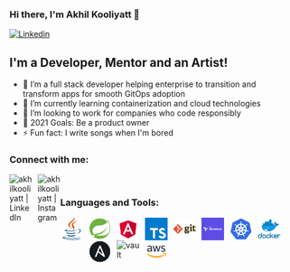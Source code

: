 ### Hi there, I'm Akhil Kooliyatt 👋

[![Linkedin](https://img.shields.io/badge/linkedin-%230077B5.svg?&style=for-the-badge&logo=linkedin&logoColor=white)](https://www.linkedin.com/in/akhilkooliyatt/)

## I'm a Developer, Mentor and an Artist!

- 🔭 I’m a full stack developer helping enterprise to transition and transform apps for smooth GitOps adoption
- 🌱 I’m currently learning containerization and cloud technologies
- 👯 I’m looking to work for companies who code responsibly
- 🥅 2021 Goals: Be a product owner
- ⚡ Fun fact: I write songs when I'm bored

### Connect with me:

[<img align="left" alt="akhilkooliyatt | LinkedIn" width="40px" src="https://cdn.jsdelivr.net/npm/simple-icons@v3/icons/linkedin.svg" style="padding-right: 10px" />][linkedin]
[<img align="left" alt="akhilkooliyatt | Instagram" width="40px" src="https://cdn.jsdelivr.net/npm/simple-icons@v3/icons/gmail.svg" />][gmail]

<br/>

### Languages and Tools:

<img align="left" alt="Java" width="40px" src="https://raw.githubusercontent.com/github/explore/80688e429a7d4ef2fca1e82350fe8e3517d3494d/topics/java/java.png" style="padding-right: 10px"/> 
<img align="left" alt="spring boot" width="40px" src="https://raw.githubusercontent.com/github/explore/80688e429a7d4ef2fca1e82350fe8e3517d3494d/topics/spring-boot/spring-boot.png" style="padding-right: 10px"/>
<img align="left" alt="Angular" width="40px" src="https://raw.githubusercontent.com/github/explore/80688e429a7d4ef2fca1e82350fe8e3517d3494d/topics/angular/angular.png" style="padding-right: 10px"/>
<img align="left" alt="Typescript" width="40px" src="https://raw.githubusercontent.com/github/explore/80688e429a7d4ef2fca1e82350fe8e3517d3494d/topics/typescript/typescript.png" style="padding-right: 10px"/>
<img align="left" alt="Git" width="40px" src="https://raw.githubusercontent.com/github/explore/80688e429a7d4ef2fca1e82350fe8e3517d3494d/topics/git/git.png" style="padding-right: 10px"/>
<img align="left" alt="terraform" width="40px" src="https://raw.githubusercontent.com/github/explore/80688e429a7d4ef2fca1e82350fe8e3517d3494d/topics/terraform/terraform.png" style="padding-right: 10px" />
<img align="left" alt="kubernetes" width="40px" src="https://raw.githubusercontent.com/github/explore/80688e429a7d4ef2fca1e82350fe8e3517d3494d/topics/kubernetes/kubernetes.png" style="padding-right: 10px" />
<img align="left" alt="docker" width="40px" src="https://raw.githubusercontent.com/github/explore/80688e429a7d4ef2fca1e82350fe8e3517d3494d/topics/docker/docker.png" style="padding-right: 10px" />
<img align="left" alt="ansible" width="40px" src="https://raw.githubusercontent.com/github/explore/80688e429a7d4ef2fca1e82350fe8e3517d3494d/topics/ansible/ansible.png" style="padding-right: 10px" />
<img align="left" alt="vault" width="40px" src="https://raw.githubusercontent.com/hashicorp/vault/f22d202cde2018f9455dec755118a9b84586e082/Vault_PrimaryLogo_Black.png" style="padding-right: 10px" />
<img align="left" alt="aws" width="40px" src="https://raw.githubusercontent.com/github/explore/fbceb94436312b6dacde68d122a5b9c7d11f9524/topics/aws/aws.png" />

[gmail]: akhilkooliyatt@gmail.com
[linkedin]: https://linkedin.com/in/akhilkooliyatt
